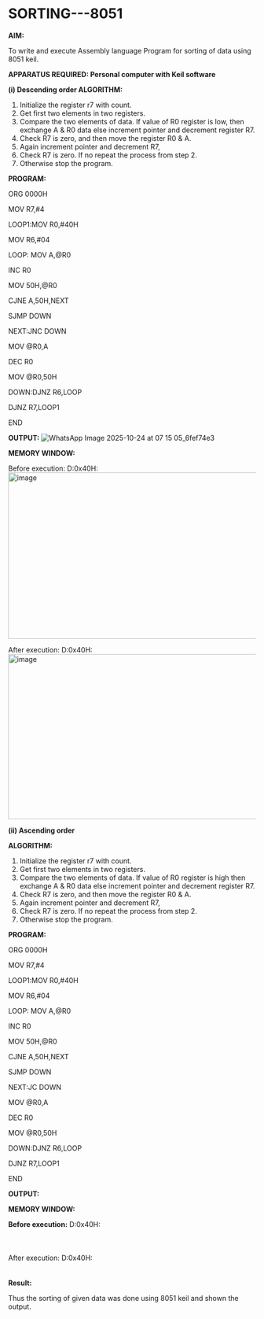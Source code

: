 
# SORTING---8051

**AIM:**

To write and execute Assembly language Program for sorting of data using 8051 keil.

**APPARATUS REQUIRED: Personal computer with Keil software**

**(i) Descending order ALGORITHM:**

1.	Initialize the register r7 with count.
2.	Get first two elements in two registers.
3.	Compare the two elements of data. If value of R0 register is low, then exchange A & R0 data else increment pointer and decrement register R7.
4.	Check R7 is zero, and then move the register R0 & A.
5.	Again increment pointer and decrement R7,
6.	Check R7 is zero. If no repeat the process from step 2.
7.	Otherwise stop the program.

**PROGRAM:**

ORG 0000H 

MOV R7,#4

LOOP1:MOV R0,#40H 

MOV R6,#04

LOOP: MOV A,@R0 

INC R0

MOV 50H,@R0 

CJNE A,50H,NEXT 

SJMP DOWN 

NEXT:JNC DOWN 

MOV @R0,A

DEC R0

MOV @R0,50H 

DOWN:DJNZ R6,LOOP 

DJNZ R7,LOOP1

END


**OUTPUT:**
![WhatsApp Image 2025-10-24 at 07 15 05_6fef74e3](https://github.com/user-attachments/assets/2243995b-3dfa-4cdb-8b87-dac4ab64ace7)


**MEMORY WINDOW:**

Before execution: D:0x40H:
<img width="957" height="338" alt="image" src="https://github.com/user-attachments/assets/3f7d6337-bc04-498a-9553-82854781368e" />

After execution: D:0x40H:
<img width="957" height="336" alt="image" src="https://github.com/user-attachments/assets/99f45551-c75a-42aa-9bc5-182cf41634ba" />



**(ii)	Ascending order**
 
**ALGORITHM:**

1.	Initialize the register r7 with count.
2.	Get first two elements in two registers.
3.	Compare the two elements of data. If value of R0 register is high then exchange A & R0 data else increment pointer and decrement register R7.
4.	Check R7 is zero, and then move the register R0 & A.
5.	Again increment pointer and decrement R7,
6.	Check R7 is zero. If no repeat the process from step 2.
7.	Otherwise stop the program.

**PROGRAM:**

ORG 0000H 

MOV R7,#4

LOOP1:MOV R0,#40H

MOV R6,#04

LOOP: MOV A,@R0

INC R0

MOV 50H,@R0 

CJNE A,50H,NEXT

SJMP DOWN 

NEXT:JC DOWN

MOV @R0,A

DEC R0

MOV @R0,50H 

DOWN:DJNZ R6,LOOP 

DJNZ R7,LOOP1

END

**OUTPUT:**

**MEMORY WINDOW:** 

**Before execution:**
D:0x40H:
<BR>
<BR>
<BR>
<BR>
After execution:
D:0x40H:
<BR>
<BR>
<BR>
**Result:**

Thus the sorting of given data was done using 8051 keil and shown the output.

